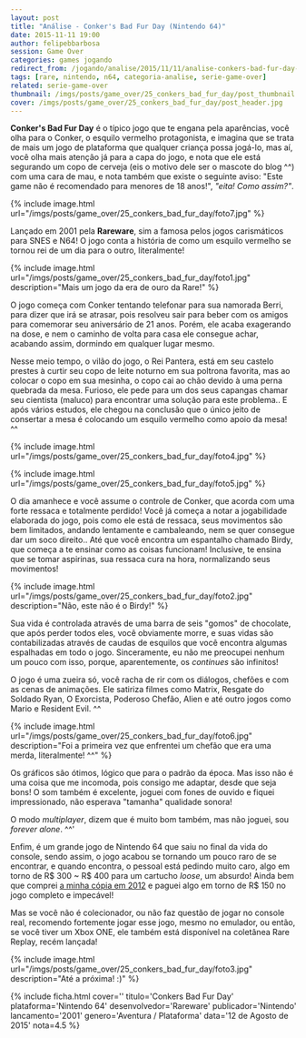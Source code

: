 ```yaml
---
layout: post
title: "Análise - Conker's Bad Fur Day (Nintendo 64)"
date: 2015-11-11 19:00
author: felipebbarbosa
session: Game Over
categories: games jogando
redirect_from: /jogando/analise/2015/11/11/analise-conkers-bad-fur-day-n64.html
tags: [rare, nintendo, n64, categoria-analise, serie-game-over]
related: serie-game-over
thumbnail: /imgs/posts/game_over/25_conkers_bad_fur_day/post_thumbnail.jpg
cover: /imgs/posts/game_over/25_conkers_bad_fur_day/post_header.jpg
---
```


**Conker's Bad Fur Day** é o típico jogo que te engana pela aparências, você olha para o Conker, o esquilo vermelho protagonista, e imagina que se trata de mais um jogo de plataforma que qualquer criança possa jogá-lo, mas aí, você olha mais atenção já para a capa do jogo, e nota que ele está segurando um copo de cerveja (eis o motivo dele ser o mascote do blog ^^) com uma cara de mau, e nota também que existe o seguinte aviso: "Este game não é recomendado para menores de 18 anos!", _"eita! Como assim?"_.

<!--more-->

{% include image.html url="/imgs/posts/game_over/25_conkers_bad_fur_day/foto7.jpg" %}

Lançado em 2001 pela **Rareware**, sim a famosa pelos jogos carismáticos para SNES e N64! O jogo conta a história de como um esquilo vermelho se tornou rei de um dia para o outro, literalmente!

{% include image.html url="/imgs/posts/game_over/25_conkers_bad_fur_day/foto1.jpg" description="Mais um jogo da era de ouro da Rare!" %}

O jogo começa com Conker tentando telefonar para sua namorada Berri, para dizer que irá se atrasar, pois resolveu sair para beber com os amigos para comemorar seu aniversário de 21 anos. Porém, ele acaba exagerando na dose, e nem o caminho de volta para casa ele consegue achar, acabando assim, dormindo em qualquer lugar mesmo.

Nesse meio tempo, o vilão do jogo, o Rei Pantera, está em seu castelo prestes à curtir seu copo de leite noturno em sua poltrona favorita, mas ao colocar o copo em sua mesinha, o copo cai ao chão devido à uma perna quebrada da mesa. Furioso, ele pede para um dos seus capangas chamar seu cientista (maluco) para encontrar uma solução para este problema.. E após vários estudos, ele chegou na conclusão que o único jeito de consertar a mesa é colocando um esquilo vermelho como apoio da mesa! ^^

{% include image.html url="/imgs/posts/game_over/25_conkers_bad_fur_day/foto4.jpg" %}

{% include image.html url="/imgs/posts/game_over/25_conkers_bad_fur_day/foto5.jpg" %}

O dia amanhece e você assume o controle de Conker, que acorda com uma forte ressaca e totalmente perdido! Você já começa a notar a jogabilidade elaborada do jogo, pois como ele está de ressaca, seus movimentos são bem limitados, andando lentamente e cambaleando, nem se quer consegue dar um soco direito.. Até que você encontra um espantalho chamado Birdy, que começa a te ensinar como as coisas funcionam! Inclusive, te ensina que se tomar aspirinas, sua ressaca cura na hora, normalizando seus movimentos!

{% include image.html url="/imgs/posts/game_over/25_conkers_bad_fur_day/foto2.jpg" description="Não, este não é o Birdy!" %}

Sua vida é controlada através de uma barra de seis "gomos" de chocolate, que após perder todos eles, você obviamente morre, e suas vidas são contabilizadas através de caudas de esquilos que você encontra algumas espalhadas em todo o jogo. Sinceramente, eu não me preocupei nenhum um pouco com isso, porque, aparentemente, os _continues_ são infinitos!

O jogo é uma zueira só, você racha de rir com os diálogos, chefões e com as cenas de animações. Ele satiriza filmes como Matrix, Resgate do Soldado Ryan, O Exorcista, Poderoso Chefão, Alien e até outro jogos como Mario e Resident Evil. ^^

{% include image.html url="/imgs/posts/game_over/25_conkers_bad_fur_day/foto6.jpg" description="Foi a primeira vez que enfrentei um chefão que era uma merda, literalmente! ^^" %}

Os gráficos são ótimos, lógico que para o padrão da época. Mas isso não é uma coisa que me incomoda, pois consigo me adaptar, desde que seja bons! O som também é excelente, joguei com fones de ouvido e fiquei impressionado, não esperava "tamanha" qualidade sonora!

O modo _multiplayer_, dizem que é muito bom também, mas não joguei, sou _forever alone_. ^^'

Enfim, é um grande jogo de Nintendo 64 que saiu no final da vida do console, sendo assim, o jogo acabou se tornando um pouco raro de se encontrar, e quando encontra, o pessoal está pedindo muito caro, algo em torno de R$ 300 ~ R$ 400 para um cartucho _loose_, um absurdo! Ainda bem que comprei [a minha cópia em 2012](/colecionando/colecao-pessoal/2012/01/14/ultimas-aquisicoes-01.html) e paguei algo em torno de R\$ 150 no jogo completo e impecável!

Mas se você não é colecionador, ou não faz questão de jogar no console real, recomendo fortemente jogar esse jogo, mesmo no emulador, ou então, se você tiver um Xbox ONE, ele também está disponível na coletânea Rare Replay, recém lançada!

{% include image.html url="/imgs/posts/game_over/25_conkers_bad_fur_day/foto3.jpg" description="Até a próxima! :)" %}

{% include ficha.html
  cover=''
  titulo='Conkers Bad Fur Day'
  plataforma='Nintendo 64'
  desenvolvedor='Rareware'
  publicador='Nintendo'
  lancamento='2001'
  genero='Aventura / Plataforma'
  data='12 de Agosto de 2015'
  nota=4.5 %}
